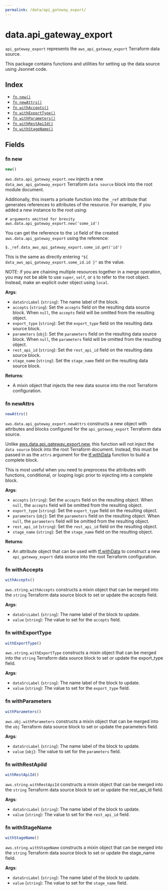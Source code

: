 ```yaml
---
permalink: /data/api_gateway_export/
---
```


# data.api_gateway_export

`api_gateway_export` represents the `aws_api_gateway_export` Terraform data source.



This package contains functions and utilities for setting up the data source using Jsonnet code.


## Index

* [`fn new()`](#fn-new)
* [`fn newAttrs()`](#fn-newattrs)
* [`fn withAccepts()`](#fn-withaccepts)
* [`fn withExportType()`](#fn-withexporttype)
* [`fn withParameters()`](#fn-withparameters)
* [`fn withRestApiId()`](#fn-withrestapiid)
* [`fn withStageName()`](#fn-withstagename)

## Fields

### fn new

```ts
new()
```


`aws.data.api_gateway_export.new` injects a new `data_aws_api_gateway_export` Terraform `data source`
block into the root module document.

Additionally, this inserts a private function into the `_ref` attribute that generates references to attributes of the
resource. For example, if you added a new instance to the root using:

    # arguments omitted for brevity
    aws.data.api_gateway_export.new('some_id')

You can get the reference to the `id` field of the created `aws.data.api_gateway_export` using the reference:

    $._ref.data_aws_api_gateway_export.some_id.get('id')

This is the same as directly entering `"${ data_aws_api_gateway_export.some_id.id }"` as the value.

NOTE: if you are chaining multiple resources together in a merge operation, you may not be able to use `super`, `self`,
or `$` to refer to the root object. Instead, make an explicit outer object using `local`.

**Args**:
  - `dataSrcLabel` (`string`): The name label of the block.
  - `accepts` (`string`): Set the `accepts` field on the resulting data source block. When `null`, the `accepts` field will be omitted from the resulting object.
  - `export_type` (`string`): Set the `export_type` field on the resulting data source block.
  - `parameters` (`obj`): Set the `parameters` field on the resulting data source block. When `null`, the `parameters` field will be omitted from the resulting object.
  - `rest_api_id` (`string`): Set the `rest_api_id` field on the resulting data source block.
  - `stage_name` (`string`): Set the `stage_name` field on the resulting data source block.

**Returns**:
- A mixin object that injects the new data source into the root Terraform configuration.


### fn newAttrs

```ts
newAttrs()
```


`aws.data.api_gateway_export.newAttrs` constructs a new object with attributes and blocks configured for the `api_gateway_export`
Terraform data source.

Unlike [aws.data.api_gateway_export.new](#fn-new), this function will not inject the `data source`
block into the root Terraform document. Instead, this must be passed in as the `attrs` argument for the
[tf.withData](https://github.com/tf-libsonnet/core/tree/main/docs#fn-withdata) function to build a complete block.

This is most useful when you need to preprocess the attributes with functions, conditional, or looping logic prior to
injecting into a complete block.

**Args**:
  - `accepts` (`string`): Set the `accepts` field on the resulting object. When `null`, the `accepts` field will be omitted from the resulting object.
  - `export_type` (`string`): Set the `export_type` field on the resulting object.
  - `parameters` (`obj`): Set the `parameters` field on the resulting object. When `null`, the `parameters` field will be omitted from the resulting object.
  - `rest_api_id` (`string`): Set the `rest_api_id` field on the resulting object.
  - `stage_name` (`string`): Set the `stage_name` field on the resulting object.

**Returns**:
  - An attribute object that can be used with [tf.withData](https://github.com/tf-libsonnet/core/tree/main/docs#fn-withdata) to construct a new `api_gateway_export` data source into the root Terraform configuration.


### fn withAccepts

```ts
withAccepts()
```

`aws.string.withAccepts` constructs a mixin object that can be merged into the `string`
Terraform data source block to set or update the accepts field.



**Args**:
  - `dataSrcLabel` (`string`): The name label of the block to update.
  - `value` (`string`): The value to set for the `accepts` field.


### fn withExportType

```ts
withExportType()
```

`aws.string.withExportType` constructs a mixin object that can be merged into the `string`
Terraform data source block to set or update the export_type field.



**Args**:
  - `dataSrcLabel` (`string`): The name label of the block to update.
  - `value` (`string`): The value to set for the `export_type` field.


### fn withParameters

```ts
withParameters()
```

`aws.obj.withParameters` constructs a mixin object that can be merged into the `obj`
Terraform data source block to set or update the parameters field.



**Args**:
  - `dataSrcLabel` (`string`): The name label of the block to update.
  - `value` (`obj`): The value to set for the `parameters` field.


### fn withRestApiId

```ts
withRestApiId()
```

`aws.string.withRestApiId` constructs a mixin object that can be merged into the `string`
Terraform data source block to set or update the rest_api_id field.



**Args**:
  - `dataSrcLabel` (`string`): The name label of the block to update.
  - `value` (`string`): The value to set for the `rest_api_id` field.


### fn withStageName

```ts
withStageName()
```

`aws.string.withStageName` constructs a mixin object that can be merged into the `string`
Terraform data source block to set or update the stage_name field.



**Args**:
  - `dataSrcLabel` (`string`): The name label of the block to update.
  - `value` (`string`): The value to set for the `stage_name` field.
